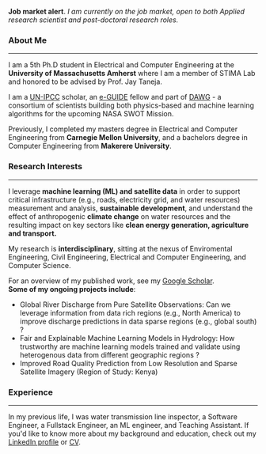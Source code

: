 **Job market alert**. *I am currently on the job market, open to both Applied research scientist and post-doctoral research roles.*
### About Me
---
I am a 5th Ph.D student in Electrical and Computer Engineering at the **University of Massachusetts Amherst** where I am a member of STIMA Lab and honored to be advised by Prof. Jay Taneja.<br>

I am a [UN-IPCC](https://www.ipcc.ch/) scholar, an [e-GUIDE](https://eguide.io/) fellow and part of [DAWG](https://swot.jpl.nasa.gov/documents/4050/) - a consortium of scientists building both physics-based and machine learning algorithms for the upcoming NASA SWOT Mission. <br>

Previously, I completed my masters degree in Electrical and Computer Engineering from **Carnegie Mellon University**, and a bachelors degree in Computer Engineering from **Makerere University**.<br>

### Research Interests
---
I leverage **machine learning (ML) and satellite data** in order to support critical infrastructure (e.g., roads, electricity grid, and water resources) measurement and analysis, **sustainable development**, and understand the effect of anthropogenic **climate change** on water resources and the resulting impact on key sectors like **clean energy generation, agriculture and transport.** <br>

My research is **interdisciplinary**, sitting at the nexus of Enviromental Engineering, Civil Engineering, Electrical and Computer Engineering, and Computer Science. <br>

For an overview of my published work, see my [Google Scholar](https://scholar.google.com/citations?user=8mdZdQTo2SYC&hl=en). <br>
**Some of my ongoing projects include**:
- Global River Discharge from Pure Satellite Observations: Can we leverage information from data rich regions (e.g., North America) to improve discharge predictions in data sparse regions (e.g., global south) ?
- Fair and Explainable Machine Learning Models in Hydrology: How trustworthy are machine learning models trained and validate using heterogenous data from different geographic regions ?
- Improved Road Quality Prediction from Low Resolution and Sparse Satellite Imagery (Region of Study: Kenya)

### Experience
---
In my previous life, I was water transmission line inspector, a Software Engineer, a Fullstack Engineer, an ML engineer, and Teaching Assistant. If you'd like to know more about my background and education, check out my [LinkedIn profile](https://www.linkedin.com/in/amuhebwa/) or [CV](https://github.com/amuhebwa/CV/blob/main/amuhebwa_CV_2022.pdf).<br>

